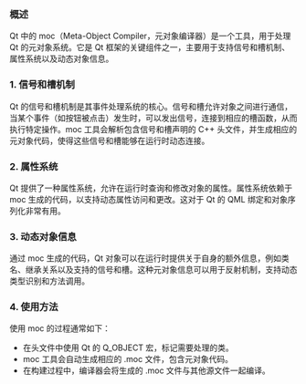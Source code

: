 ### 概述

Qt 中的 moc（Meta-Object Compiler，元对象编译器）是一个工具，用于处理 Qt 的元对象系统。它是 Qt 框架的关键组件之一，主要用于支持信号和槽机制、属性系统以及动态对象信息。

### 1. 信号和槽机制

Qt 的信号和槽机制是其事件处理系统的核心。信号和槽允许对象之间进行通信，当某个事件（如按钮被点击）发生时，可以发出信号，连接到相应的槽函数，从而执行特定操作。moc 工具会解析包含信号和槽声明的 C++ 头文件，并生成相应的元对象代码，使得这些信号和槽能够在运行时动态连接。

### 2. 属性系统

Qt 提供了一种属性系统，允许在运行时查询和修改对象的属性。属性系统依赖于 moc 生成的代码，以支持动态属性访问和更改。这对于 Qt 的 QML 绑定和对象序列化非常有用。

### 3. 动态对象信息

通过 moc 生成的代码，Qt 对象可以在运行时提供关于自身的额外信息，例如类名、继承关系以及支持的信号和槽。这种元对象信息可以用于反射机制，支持动态类型识别和方法调用。

### 4. 使用方法

使用 moc 的过程通常如下：

- 在头文件中使用 Qt 的 Q_OBJECT 宏，标记需要处理的类。
- moc 工具会自动生成相应的 .moc 文件，包含元对象代码。
- 在构建过程中，编译器会将生成的 .moc 文件与其他源文件一起编译。
